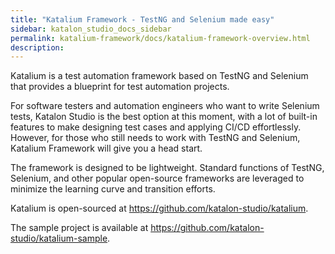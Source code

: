 ```yaml
---
title: "Katalium Framework - TestNG and Selenium made easy" 
sidebar: katalon_studio_docs_sidebar
permalink: katalium-framework/docs/katalium-framework-overview.html 
description:
---
```


Katalium is a test automation framework based on TestNG and Selenium that provides a blueprint for test automation projects.

For software testers and automation engineers who want to write Selenium tests, Katalon Studio is the best option at this moment, with a lot of built-in features to make designing test cases and applying CI/CD effortlessly. However, for those who still needs to work with TestNG and Selenium, Katalium Framework will give you a head start.

The framework is designed to be lightweight. Standard functions of TestNG, Selenium, and other popular open-source frameworks are leveraged to minimize the learning curve and transition efforts.

Katalium is open-sourced at https://github.com/katalon-studio/katalium.

The sample project is available at https://github.com/katalon-studio/katalium-sample.
